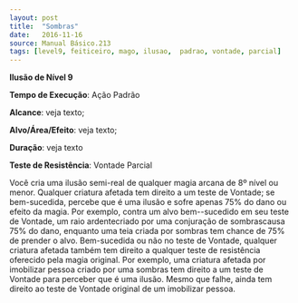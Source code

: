 ```yaml
---
layout: post
title:  "Sombras"
date:   2016-11-16
source: Manual Básico.213
tags: [level9, feiticeiro, mago, ilusao,  padrao, vontade, parcial]
---
```


**Ilusão de Nível 9**

**Tempo de Execução**: Ação Padrão

**Alcance**: veja texto;

**Alvo/Área/Efeito**: veja texto;

**Duração**: veja texto

**Teste de Resistência**: Vontade Parcial

Você cria uma ilusão semi-real de qualquer magia arcana de 8º nível ou menor. Qualquer criatura afetada tem direito a um teste de Vontade; se bem-sucedida, 
percebe que é uma ilusão e sofre apenas 75% do dano ou efeito da magia.
Por exemplo, contra um alvo bem--sucedido em seu teste de Vontade, um raio ardentecriado por uma conjuração de sombrascausa 75% do dano, enquanto uma  teia criada por sombras tem chance de 75% de prender o alvo.
Bem-sucedida ou não no teste de Vontade, qualquer criatura afetada também tem direito a qualquer teste de resistência oferecido pela magia original. 
Por exemplo, uma criatura afetada por imobilizar pessoa criado por uma sombras tem direito a um teste de Vontade para perceber que é uma ilusão. 
Mesmo que falhe, ainda tem direito ao teste de Vontade original de um imobilizar pessoa.